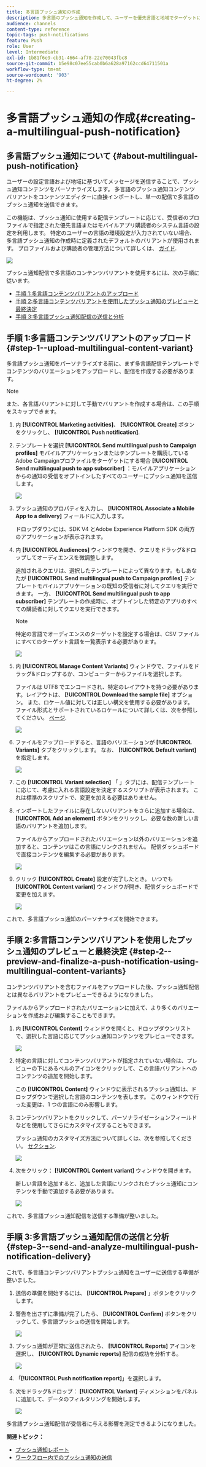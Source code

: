 ```yaml
---
title: 多言語プッシュ通知の作成
description: 多言語のプッシュ通知を作成して、ユーザーを優先言語と地域でターゲットに設定します。
audience: channels
content-type: reference
topic-tags: push-notifications
feature: Push
role: User
level: Intermediate
exl-id: 1b81f6e9-cb31-4664-af78-22e70043fbc8
source-git-commit: b5e98c07ee55cab0b6a628a97162ccd64711501a
workflow-type: tm+mt
source-wordcount: '903'
ht-degree: 2%

---
```


# 多言語プッシュ通知の作成{#creating-a-multilingual-push-notification}

## 多言語プッシュ通知について {#about-multilingual-push-notification}

ユーザーの設定言語および地域に基づいてメッセージを送信することで、プッシュ通知コンテンツをパーソナライズします。 多言語のプッシュ通知コンテンツバリアントをコンテンツエディターに直接インポートし、単一の配信で多言語のプッシュ通知を送信できます。

この機能は、プッシュ通知に使用する配信テンプレートに応じて、受信者のプロファイルで指定された優先言語またはモバイルアプリ購読者のシステム言語の設定を利用します。 特定のユーザーの言語の環境設定が入力されていない場合、多言語プッシュ通知の作成時に定義されたデフォルトのバリアントが使用されます。 プロファイルおよび購読者の管理方法について詳しくは、 [ガイド](../../audiences/using/get-started-profiles-and-audiences.md).

![](assets/multivariant_push_1.png)

プッシュ通知配信で多言語のコンテンツバリアントを使用するには、次の手順に従います。

* [手順 1:多言語コンテンツバリアントのアップロード](#step-1--upload-multilingual-content-variant)
* [手順 2:多言語コンテンツバリアントを使用したプッシュ通知のプレビューと最終決定](#step-2--preview-and-finalize-a-push-notification-using-multilingual-content-variants)
* [手順 3:多言語プッシュ通知配信の送信と分析](#step-3--send-and-analyze-multilingual-push-notification-delivery)

## 手順 1:多言語コンテンツバリアントのアップロード {#step-1--upload-multilingual-content-variant}

多言語プッシュ通知をパーソナライズする前に、まず多言語配信テンプレートでコンテンツのバリエーションをアップロードし、配信を作成する必要があります。

>[!NOTE]
>
>また、各言語バリアントに対して手動でバリアントを作成する場合は、この手順をスキップできます。

1. 内 **[!UICONTROL Marketing activities]**、 **[!UICONTROL Create]** ボタンをクリックし、 **[!UICONTROL Push notification]**.
1. テンプレートを選択 **[!UICONTROL Send multilingual push to Campaign profiles]** モバイルアプリケーションまたはテンプレートを購読しているAdobe Campaignプロファイルをターゲットにする場合 **[!UICONTROL Send multilingual push to app subscriber]** ：モバイルアプリケーションからの通知の受信をオプトインしたすべてのユーザーにプッシュ通知を送信します。

   ![](assets/multivariant_push_2.png)

1. プッシュ通知のプロパティを入力し、 **[!UICONTROL Associate a Mobile App to a delivery]** フィールドに入力します。

   ドロップダウンには、SDK V4 とAdobe Experience Platform SDK の両方のアプリケーションが表示されます。

1. 内 **[!UICONTROL Audiences]** ウィンドウを開き、クエリをドラッグ&amp;ドロップしてオーディエンスを微調整します。

   追加されるクエリは、選択したテンプレートによって異なります。もしあなたが **[!UICONTROL Send multilingual push to Campaign profiles]** テンプレートモバイルアプリケーションの既知の受信者に対してクエリを実行できます。 一方、 **[!UICONTROL Send multilingual push to app subscriber]** テンプレートの作成時に、オプトインした特定のアプリのすべての購読者に対してクエリを実行できます。
   >[!NOTE]
   >
   >特定の言語でオーディエンスのターゲットを設定する場合は、CSV ファイルにすべてのターゲット言語を一覧表示する必要があります。

   ![](assets/push_notif_audience.png)

1. 内 **[!UICONTROL Manage Content Variants]** ウィンドウで、ファイルをドラッグ&amp;ドロップするか、コンピューターからファイルを選択します。

   ファイルは UTF8 でエンコードされ、特定のレイアウトを持つ必要があります。レイアウトは、 **[!UICONTROL Download the sample file]** オプション。 また、ロケール値に対しては正しい構文を使用する必要があります。 ファイル形式とサポートされているロケールについて詳しくは、次を参照してください。 [ページ](../../channels/using/generating-csv-multilingual-push.md).

   ![](assets/multivariant_push_4.png)

1. ファイルをアップロードすると、言語のバリエーションが **[!UICONTROL Variants]** タブをクリックします。 なお、 **[!UICONTROL Default variant]** を指定します。

   ![](assets/multivariant_push_5.png)

1. この **[!UICONTROL Variant selection]** 「 」タブには、配信テンプレートに応じて、考慮に入れる言語設定を決定するスクリプトが表示されます。 これは標準のスクリプトで、変更を加える必要はありません。
1. インポートしたファイルに存在しないバリアントをさらに追加する場合は、 **[!UICONTROL Add an element]** ボタンをクリックし、必要な数の新しい言語のバリアントを追加します。

   ファイルからアップロードされたバリエーション以外のバリエーションを追加すると、コンテンツはこの言語にリンクされません。 配信ダッシュボードで直接コンテンツを編集する必要があります。

   ![](assets/multivariant_push_6.png)

1. クリック **[!UICONTROL Create]** 設定が完了したとき。 いつでも **[!UICONTROL Content variant]** ウィンドウが開き、配信ダッシュボードで変更を加えます。

   ![](assets/multivariant_push_8.png)

これで、多言語プッシュ通知のパーソナライズを開始できます。

## 手順 2:多言語コンテンツバリアントを使用したプッシュ通知のプレビューと最終決定 {#step-2--preview-and-finalize-a-push-notification-using-multilingual-content-variants}

コンテンツバリアントを含むファイルをアップロードした後、プッシュ通知配信とは異なるバリアントをプレビューできるようになりました。

ファイルからアップロードされたバリエーションに加えて、より多くのバリエーションを作成および編集することもできます。

1. 内 **[!UICONTROL Content]** ウィンドウを開くと、ドロップダウンリストで、選択した言語に応じてプッシュ通知コンテンツをプレビューできます。

   ![](assets/multivariant_push_7.png)

1. 特定の言語に対してコンテンツバリアントが指定されていない場合は、プレビューの下にあるベルのアイコンをクリックして、この言語バリアントへのコンテンツの追加を開始します。

   この **[!UICONTROL Content]** ウィンドウに表示されるプッシュ通知は、ドロップダウンで選択した言語のコンテンツを表します。 このウィンドウで行った変更は、1 つの言語にのみ影響します。

1. コンテンツバリアントをクリックして、パーソナライゼーションフィールドなどを使用してさらにカスタマイズすることもできます。

   プッシュ通知のカスタマイズ方法について詳しくは、次を参照してください。 [セクション](../../channels/using/customizing-a-push-notification.md).

   ![](assets/multivariant_push_9.png)

1. 次をクリック： **[!UICONTROL Content variant]** ウィンドウを開きます。

   新しい言語を追加すると、追加した言語にリンクされたプッシュ通知にコンテンツを手動で追加する必要があります。

   ![](assets/multivariant_push_10.png)

これで、多言語プッシュ通知配信を送信する準備が整いました。

## 手順 3:多言語プッシュ通知配信の送信と分析 {#step-3--send-and-analyze-multilingual-push-notification-delivery}

これで、多言語コンテンツバリアントプッシュ通知をユーザーに送信する準備が整いました。

1. 送信の準備を開始するには、 **[!UICONTROL Prepare]** 」ボタンをクリックします。
1. 警告を出さずに準備が完了したら、 **[!UICONTROL Confirm]** ボタンをクリックして、多言語プッシュの送信を開始します。

   ![](assets/multivariant_push_12.png)

1. プッシュ通知が正常に送信されたら、 **[!UICONTROL Reports]** アイコンを選択し、 **[!UICONTROL Dynamic reports]** 配信の成功を分析する。

   ![](assets/multivariant_push_13.png)

1. 「**[!UICONTROL Push notification report]**」を選択します。
1. 次をドラッグ&amp;ドロップ： **[!UICONTROL Variant]** ディメンションをパネルに追加して、データのフィルタリングを開始します。

   ![](assets/multivariant_push_11.png)

多言語プッシュ通知配信が受信者に与える影響を測定できるようになりました。

**関連トピック：**

* [プッシュ通知レポート](../../reporting/using/push-notification-report.md)
* [ワークフロー内でのプッシュ通知の送信](../../automating/using/push-notification-delivery.md)
